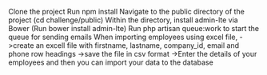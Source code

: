 Clone the project
Run npm install
Navigate to the public directory of the project (cd challenge/public)
Within the directory, install admin-lte via Bower (Run bower install admin-lte)
Run php artisan queue:work to start the queue for sending emails
When importing employees using excel file, 
->create an excell file with firstname, lastname, company_id, email and phone row headings
->save the file in csv format 
->Enter the details of your employees and then you can import your data to the database